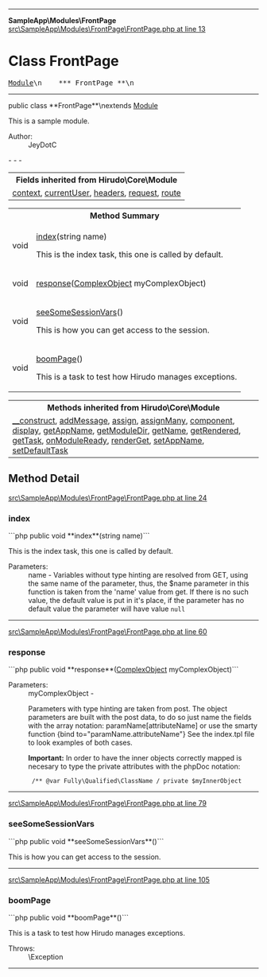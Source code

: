 - - -

**SampleApp\Modules\FrontPage**
<a href="https://github.com/JeyDotC/Hirudo-docs/blob/master/source/src/SampleApp/Modules/FrontPage/FrontPage.php.md#line13" class="location">src\SampleApp\Modules\FrontPage\FrontPage.php at line 13</a>

# Class FrontPage #

<pre class="tree"><a href="https://github.com/JeyDotC/Hirudo-docs/blob/master/hirudo/core/module.html">Module</a>\n    *** FrontPage **\n</pre>

- - -

<p class="signature">public  class **FrontPage**\nextends <a href="https://github.com/JeyDotC/Hirudo-docs/blob/master/hirudo/core/module.html">Module</a>

</p>

<div class="comment" id="overview_description"><p>This is a sample module.</p></div>

<dl>
<dt>Author:</dt>
<dd>JeyDotC</dd>
</dl>
- - -

<table class="inherit">
<tr><th colspan="2">Fields inherited from Hirudo\Core\Module</th></tr>
<tr><td><a href="https://github.com/JeyDotC/Hirudo-docs/blob/master/hirudo/core/module.html#context">context</a>, <a href="https://github.com/JeyDotC/Hirudo-docs/blob/master/hirudo/core/module.html#currentUser">currentUser</a>, <a href="https://github.com/JeyDotC/Hirudo-docs/blob/master/hirudo/core/module.html#headers">headers</a>, <a href="https://github.com/JeyDotC/Hirudo-docs/blob/master/hirudo/core/module.html#request">request</a>, <a href="https://github.com/JeyDotC/Hirudo-docs/blob/master/hirudo/core/module.html#route">route</a></td></tr></table>

<table id="summary_method">
<tr><th colspan="2">Method Summary</th></tr>
<tr>
<td class="type"> void</td>
<td class="description"><p class="name"><a href="#index()">index</a>(string name)</p><p class="description">This is the index task, this one is called by default.</p></td>
</tr>
<tr>
<td class="type"> void</td>
<td class="description"><p class="name"><a href="#response()">response</a>(<a href="../../sampleapp/models/entities/complexobject.html">ComplexObject</a> myComplexObject)</p><p class="description"></p></td>
</tr>
<tr>
<td class="type"> void</td>
<td class="description"><p class="name"><a href="#seeSomeSessionVars()">seeSomeSessionVars</a>()</p><p class="description">This is how you can get access to the session.</p></td>
</tr>
<tr>
<td class="type"> void</td>
<td class="description"><p class="name"><a href="#boomPage()">boomPage</a>()</p><p class="description">This is a task to test how Hirudo manages exceptions.</p></td>
</tr>
</table>

<table class="inherit">
<tr><th colspan="2">Methods inherited from Hirudo\Core\Module</th></tr>
<tr><td><a href="https://github.com/JeyDotC/Hirudo-docs/blob/master/hirudo/core/module.html#__construct()">__construct</a>, <a href="https://github.com/JeyDotC/Hirudo-docs/blob/master/hirudo/core/module.html#addMessage()">addMessage</a>, <a href="https://github.com/JeyDotC/Hirudo-docs/blob/master/hirudo/core/module.html#assign()">assign</a>, <a href="https://github.com/JeyDotC/Hirudo-docs/blob/master/hirudo/core/module.html#assignMany()">assignMany</a>, <a href="https://github.com/JeyDotC/Hirudo-docs/blob/master/hirudo/core/module.html#component()">component</a>, <a href="https://github.com/JeyDotC/Hirudo-docs/blob/master/hirudo/core/module.html#display()">display</a>, <a href="https://github.com/JeyDotC/Hirudo-docs/blob/master/hirudo/core/module.html#getAppName()">getAppName</a>, <a href="https://github.com/JeyDotC/Hirudo-docs/blob/master/hirudo/core/module.html#getModuleDir()">getModuleDir</a>, <a href="https://github.com/JeyDotC/Hirudo-docs/blob/master/hirudo/core/module.html#getName()">getName</a>, <a href="https://github.com/JeyDotC/Hirudo-docs/blob/master/hirudo/core/module.html#getRendered()">getRendered</a>, <a href="https://github.com/JeyDotC/Hirudo-docs/blob/master/hirudo/core/module.html#getTask()">getTask</a>, <a href="https://github.com/JeyDotC/Hirudo-docs/blob/master/hirudo/core/module.html#onModuleReady()">onModuleReady</a>, <a href="https://github.com/JeyDotC/Hirudo-docs/blob/master/hirudo/core/module.html#renderGet()">renderGet</a>, <a href="https://github.com/JeyDotC/Hirudo-docs/blob/master/hirudo/core/module.html#setAppName()">setAppName</a>, <a href="https://github.com/JeyDotC/Hirudo-docs/blob/master/hirudo/core/module.html#setDefaultTask()">setDefaultTask</a></td></tr></table>

<h2 id="detail_method">Method Detail</h2>
<a href="https://github.com/JeyDotC/Hirudo-docs/blob/master/source/src/SampleApp/Modules/FrontPage/FrontPage.php.md#line24" class="location">src\SampleApp\Modules\FrontPage\FrontPage.php at line 24</a>

<h3 id="index()">index</h3>
```php
public  void **index**(string name)```
<div class="details">
<p>This is the index task, this one is called by default.</p><dl>
<dt>Parameters:</dt>
<dd>name - Variables without type hinting are resolved from GET, using the same name of the parameter, thus, the $name parameter in this function is taken from the 'name' value from get. If there is no such value, the default value is put in it's place, if the parameter has no default value the parameter will have value <code>null</code></dd>
</dl>
</div>

- - -

<a href="https://github.com/JeyDotC/Hirudo-docs/blob/master/source/src/SampleApp/Modules/FrontPage/FrontPage.php.md#line60" class="location">src\SampleApp\Modules\FrontPage\FrontPage.php at line 60</a>

<h3 id="response()">response</h3>
```php
public  void **response**(<a href="../../sampleapp/models/entities/complexobject.html">ComplexObject</a> myComplexObject)```
<div class="details">
<p></p><dl>
<dt>Parameters:</dt>
<dd>myComplexObject - <p>Parameters with type hinting are taken from post. The object parameters are built with the post data, to do so just name the fields with the array notation: paramName[attributeName] or use the smarty function {bind to="paramName.attributeName"} See the index.tpl file to look examples of both cases.</p> <p><strong>Important:</strong> In order to have the inner objects correctly mapped is necesary to type the private attributes with the phpDoc notation:</p> <code> /** @var Fully\Qualified\ClassName / private $myInnerObject </code></dd>
</dl>
</div>

- - -

<a href="https://github.com/JeyDotC/Hirudo-docs/blob/master/source/src/SampleApp/Modules/FrontPage/FrontPage.php.md#line79" class="location">src\SampleApp\Modules\FrontPage\FrontPage.php at line 79</a>

<h3 id="seeSomeSessionVars()">seeSomeSessionVars</h3>
```php
public  void **seeSomeSessionVars**()```
<div class="details">
<p>This is how you can get access to the session.</p></div>

- - -

<a href="https://github.com/JeyDotC/Hirudo-docs/blob/master/source/src/SampleApp/Modules/FrontPage/FrontPage.php.md#line105" class="location">src\SampleApp\Modules\FrontPage\FrontPage.php at line 105</a>

<h3 id="boomPage()">boomPage</h3>
```php
public  void **boomPage**()```
<div class="details">
<p>This is a task to test how Hirudo manages exceptions.</p><dl>
<dt>Throws:</dt>
<dd>\Exception</dd>
</dl>
</div>

- - -

